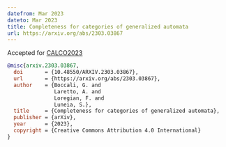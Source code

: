 ```yaml
---
datefrom: Mar 2023
dateto: Mar 2023
title: Completeness for categories of generalized automata
url: https://arxiv.org/abs/2303.03867
---
```

Accepted for [CALCO2023](https://www.coalg.org/calco-mfps-2023/calco/accepted/)

```bibtex
@misc{arxiv.2303.03867,
  doi       = {10.48550/ARXIV.2303.03867},
  url       = {https://arxiv.org/abs/2303.03867},
  author    = {Boccali, G. and
               Laretto, A. and
               Loregian, F. and
               Luneia, S.},
  title     = {Completeness for categories of generalized automata},
  publisher = {arXiv},
  year      = {2023},
  copyright = {Creative Commons Attribution 4.0 International}
}
```